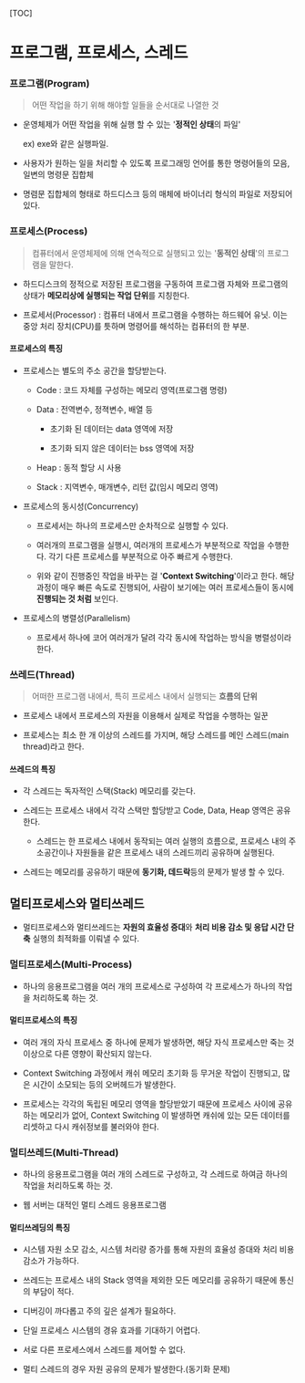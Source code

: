 [TOC]

# 프로그램, 프로세스, 스레드

### 프로그램(Program)

> 어떤 작업을 하기 위해 해야할 일들을 순서대로 나열한 것

- 운영체제가 어떤 작업을 위해 실행 할 수 있는 '**정적인 상태**의 파일'
  
  ex) exe와 같은 실행파일.

- 사용자가 원하는 일을 처리할 수 있도록 프로그래밍 언어를 통한 명령어들의 모음, 일변의 명령문 집합체

- 명렴문 집합체의 형태로 하드디스크 등의 매체에 바이너리 형식의 파일로 저장되어 있다.

### 프로세스(Process)

> 컴퓨터에서 운영체제에 의해 연속적으로 실행되고 있는 '**동적인 상태**'의 프로그램을 말한다.

- 하드디스크의 정적으로 저장된 프로그램을 구동하여 프로그램 자체와 프로그램의 상태가 **메모리상에 실행되는 작업 단위**를 지칭한다.

- 프로세서(Processor) : 컴퓨터 내에서 프로그램을 수행하는 하드웨어 유닛. 이는 중앙 처리 장치(CPU)를 틋하며 명령어를 해석하는 컴퓨터의 한 부분.

#### 프로세스의 특징

- 프로세스는 별도의 주소 공간을 할당받는다.
  
  - Code : 코드 자체를 구성하는 메모리 영역(프로그램 명령)
  
  - Data : 전역변수, 정젹변수, 배열 등
    
    - 초기화 된 데이터는 data 영역에 저장
    
    - 초기화 되지 않은 데이터는 bss 영역에 저장
  
  - Heap : 동적 할당 시 사용
  
  - Stack : 지역변수, 매개변수, 리턴 값(임시 메모리 영역)

- 프로세스의 동시성(Concurrency)
  
  - 프로세서는 하나의 프로세스만 순차적으로 실행할 수 있다.
  
  - 여러개의 프로그램을 실행시, 여러개의 프로세스가 부분적으로 작업을 수행한다. 각기 다른 프로세스를 부분적으로 아주 빠르게 수행한다.
  
  - 위와 같이 진행중인 작업을 바꾸는 걸 '**Context Switching**'이라고 한다. 해당 과정이 매우 빠른 속도로 진행되어, 사람이 보기에는 여러 프로세스들이 동시에 **진행되는 것 처럼** 보인다.

- 프로세스의 병렬성(Parallelism)
  
  - 프로세서 하나에 코어 여러개가 달려 각각 동시에 작업하는 방식을 병렬성이라 한다.

### 쓰레드(Thread)

> 어떠한 프로그램 내에서, 특히 프로세스 내에서 실행되는 **흐름의 단위**

- 프로세스 내에서 프로세스의 자원을 이용해서 실제로 작업을 수행하는 일꾼

- 프로세스는 최소 한 개 이상의 스레드를 가지며, 해당 스레드를 메인 스레드(main thread)라고 한다.

#### 쓰레드의 특징

- 각 스레드는 독자적인 스택(Stack) 메모리를 갖는다.

- 스레드는 프로세스 내에서 각각 스택만 할당받고 Code, Data, Heap 영역은 공유한다.
  
  - 스레드는 한 프로세스 내에서 동작되는 여러 실행의 흐름으로, 프로세스 내의 주소공간이나 자원들을 같은 프로세스 내의 스레드끼리 공유하며 실행된다.

- 스레드는 메모리를 공유하기 때문에 **동기화, 데드락**등의 문제가 발생 할 수 있다.

## 멀티프로세스와 멀티쓰레드

- 멀티프로세스와 멀티쓰레드는 **자원의 효율성 증대**와 **처리 비용 감소 및 응답 시간 단축** 실행의 최적화를 이뤄낼 수 있다.

### 멀티프로세스(Multi-Process)

- 하나의 응용프로그램을 여러 개의 프로세스로 구성하여 각 프로세스가 하나의 작업을 처리하도록 하는 것.

#### 멀티프로세스의 특징

- 여러 개의 자식 프로세스 중 하나에 문제가 발생하면, 해당 자식 프로세스만 죽는 것 이상으로 다른 영향이 확산되지 않는다.

- Context Switching 과정에서 캐쉬 메모리 초기화 등 무거운 작업이 진행되고, 많은 시간이 소모되는 등의 오버헤드가 발생한다.

- 프로세스는 각각의 독립된 메모리 영역을 할당받았기 때문에 프로세스 사이에 공유하는 메모리가 없어, Context Switching 이 발생하면 캐쉬에 있는 모든 데이터를 리셋하고 다시 캐쉬정보를 불러와야 한다.

### 멀티쓰레드(Multi-Thread)

-  하나의 응용프로그램을 여러 개의 스레드로 구성하고, 각 스레드로 하여금 하나의 작업을 처리하도록 하는 것.

- 웹 서버는 대적인 멀티 스레드 응용프로그램

#### 멀티쓰레딩의 특징

- 시스템 자원 소모 감소, 시스템 처리량 증가를 통해 자원의 효율성 증대와 처리 비용 감소가 가능하다.

- 쓰레드는 프로세스 내의 Stack 영역을 제외한 모든 메모리를 공유하기 때문에 통신의 부담이 적다.

- 디버깅이 까다롭고 주의 깊은 설계가 필요하다.

- 단일 프로세스 시스템의 경유 효과를 기대하기 어렵다.

- 서로 다른 프로세스에서 스레드를 제어할 수 없다.

- 멀티 스레드의 경우 자원 공유의 문제가 발생한다.(동기화 문제)
